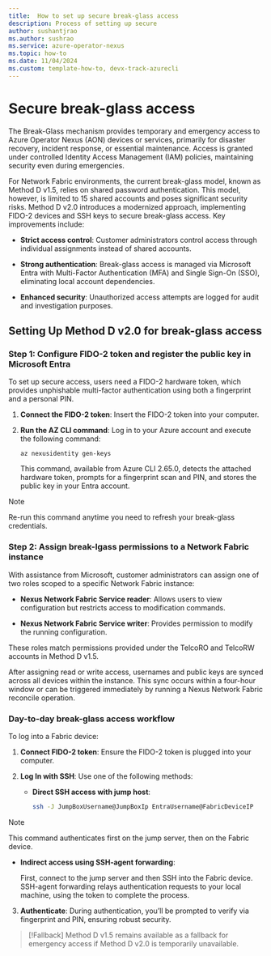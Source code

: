 ```yaml
---
title:  How to set up secure break-glass access
description: Process of setting up secure 
author: sushantjrao 
ms.author: sushrao
ms.service: azure-operator-nexus
ms.topic: how-to
ms.date: 11/04/2024
ms.custom: template-how-to, devx-track-azurecli
---
```


# Secure break-glass access

The Break-Glass mechanism provides temporary and emergency access to Azure Operator Nexus (AON) devices or services, primarily for disaster recovery, incident response, or essential maintenance. Access is granted under controlled Identity Access Management (IAM) policies, maintaining security even during emergencies.

For Network Fabric environments, the current break-glass model, known as Method D v1.5, relies on shared password authentication. This model, however, is limited to 15 shared accounts and poses significant security risks. Method D v2.0 introduces a modernized approach, implementing FIDO-2 devices and SSH keys to secure break-glass access. Key improvements include:

- **Strict access control**: Customer administrators control access through individual assignments instead of shared accounts.

- **Strong authentication**: Break-glass access is managed via Microsoft Entra with Multi-Factor Authentication (MFA) and Single Sign-On (SSO), eliminating local account dependencies.

- **Enhanced security**: Unauthorized access attempts are logged for audit and investigation purposes.

## Setting Up Method D v2.0 for break-glass access

### Step 1: Configure FIDO-2 token and register the public key in Microsoft Entra

To set up secure access, users need a FIDO-2 hardware token, which provides unphishable multi-factor authentication using both a fingerprint and a personal PIN.

1. **Connect the FIDO-2 token**: Insert the FIDO-2 token into your computer.

2. **Run the AZ CLI command**: Log in to your Azure account and execute the following command:

   ```Azure CLI
   az nexusidentity gen-keys
   ```
   This command, available from Azure CLI 2.65.0, detects the attached hardware token, prompts for a fingerprint scan and PIN, and stores the public key in your Entra account.

> [!NOTE] 
> Re-run this command anytime you need to refresh your break-glass credentials.

### Step 2: Assign break-lgass permissions to a Network Fabric instance

With assistance from Microsoft, customer administrators can assign one of two roles scoped to a specific Network Fabric instance:

- **Nexus Network Fabric Service reader**: Allows users to view configuration but restricts access to modification commands.

- **Nexus Network Fabric Service writer**: Provides permission to modify the running configuration.

These roles match permissions provided under the TelcoRO and TelcoRW accounts in Method D v1.5.

After assigning read or write access, usernames and public keys are synced across all devices within the instance. This sync occurs within a four-hour window or can be triggered immediately by running a Nexus Network Fabric reconcile operation.

### Day-to-day break-glass access workflow

To log into a Fabric device:

1. **Connect FIDO-2 token**: Ensure the FIDO-2 token is plugged into your computer.

2. **Log In with SSH**: Use one of the following methods:

   - **Direct SSH access with jump host**:

     ```bash
     ssh -J JumpBoxUsername@JumpBoxIp EntraUsername@FabricDeviceIP
     ```

> [!NOTE] 
> This command authenticates first on the jump server, then on the Fabric device.

   - **Indirect access using SSH-agent forwarding**:

     First, connect to the jump server and then SSH into the Fabric device. SSH-agent forwarding relays authentication requests to your local machine, using the token to complete the process.

3. **Authenticate**: During authentication, you’ll be prompted to verify via fingerprint and PIN, ensuring robust security.

> [!Fallback] 
> Method D v1.5 remains available as a fallback for emergency access if Method D v2.0 is temporarily unavailable.
